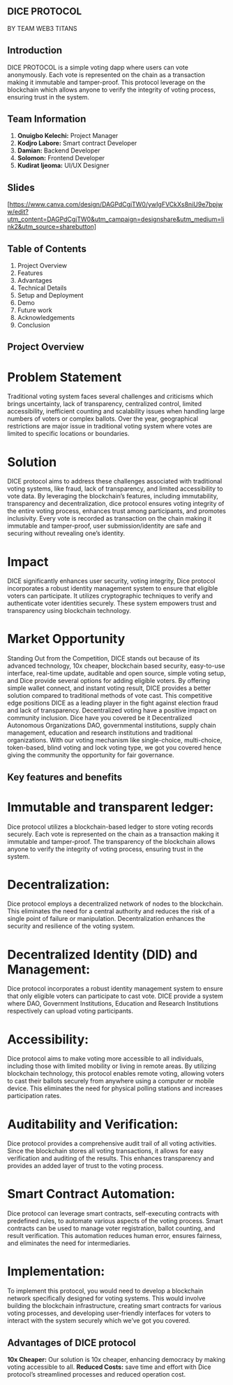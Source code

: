## DICE PROTOCOL
BY TEAM WEB3 TITANS
## Introduction
  DICE PROTOCOL is a simple voting dapp where users can vote anonymously. Each vote is represented on the chain as a transaction making it immutable and tamper-proof. This protocol leverage on the blockchain which allows anyone to verify the integrity of voting process, ensuring trust in the system.
  ## Team Information
  1. **Onuigbo Kelechi:** Project Manager
  2. **Kodjro Labore:** Smart contract Developer
  3. **Damian:** Backend Developer
  4. **Solomon:** Frontend Developer
  5. **Kudirat Ijeoma:** UI/UX Designer
## Slides
[https://www.canva.com/design/DAGPdCgjTW0/ywIgFVCkXs8niU9e7bpjww/edit?utm_content=DAGPdCgjTW0&utm_campaign=designshare&utm_medium=link2&utm_source=sharebutton]
## Table of Contents
1. Project Overview
2. Features
3. Advantages 
4. Technical Details
5. Setup and Deployment
6. Demo
7. Future work
8. Acknowledgements
9. Conclusion
## Project Overview
# Problem Statement
Traditional voting system faces several challenges and criticisms which brings uncertainty, lack of transparency, centralized control, limited accessibility, inefficient counting and scalability issues when handling large numbers of voters or complex ballots. Over the year, geographical restrictions are major issue in traditional voting system where votes are limited to specific locations or boundaries.
# Solution
DICE protocol aims to address these challenges associated with traditional voting systems, like fraud, lack of transparency, and limited accessibility to vote data. By leveraging the blockchain’s features, including immutability, transparency and decentralization, dice protocol ensures voting integrity of the entire voting process, enhances trust among participants, and promotes inclusivity. 
Every vote is recorded as transaction on the chain making it immutable and tamper-proof, user submission/identity are safe and securing without revealing one’s identity.
# Impact
DICE significantly enhances user security, voting integrity, Dice protocol incorporates a robust identity management system to ensure that eligible voters can participate. It utilizes cryptographic techniques to verify and authenticate voter identities securely. These system empowers trust and transparency using blockchain technology.
# Market Opportunity
Standing Out from the Competition, DICE stands out because of its advanced technology, 10x cheaper, blockchain based security, easy-to-use interface, real-time update, auditable and open source, simple voting setup, and Dice provide several options for adding eligible voters. By offering simple wallet connect, and instant voting result, DICE provides a better solution compared to traditional methods of vote cast. This competitive edge positions DICE as a leading player in the fight against election fraud and lack of transparency.
Decentralized voting have a positive impact on community inclusion. Dice have you covered be it Decentralized Autonomous Organizations DAO, governmental institutions, supply chain management, education and research institutions and traditional organizations. With our voting mechanism like single-choice, multi-choice, token-based, blind voting and lock voting type, we got you covered hence giving the community the opportunity for fair governance.
## Key features and benefits
# Immutable and transparent ledger:
Dice protocol utilizes a blockchain-based ledger to store voting records securely. Each vote is represented on the chain as a transaction making it immutable and tamper-proof. The transparency of the blockchain allows anyone to verify the integrity of voting process, ensuring trust in the system.
# Decentralization:
Dice protocol employs a decentralized network of nodes to the blockchain. This eliminates the need for a central authority and reduces the risk of a single point of failure or manipulation. Decentralization enhances the security and resilience of the voting system.
# Decentralized Identity (DID) and Management:
Dice protocol incorporates a robust identity management system to ensure that only eligible voters can participate to cast vote. DICE provide a system where DAO, Government Institutions, Education and Research Institutions respectively can upload voting participants.
# Accessibility:
Dice protocol aims to make voting more accessible to all individuals, including those with limited mobility or living in remote areas. By utilizing blockchain technology, this protocol enables remote voting, allowing voters to cast their ballots securely from anywhere using a computer or mobile device. This eliminates the need for physical polling stations and increases participation rates.
# Auditability and Verification:
Dice protocol provides a comprehensive audit trail of all voting activities. Since the blockchain stores all voting transactions, it allows for easy verification and auditing of the results. This enhances transparency and provides an added layer of trust to the voting process.
# Smart Contract Automation:
Dice protocol can leverage smart contracts, self-executing contracts with predefined rules, to automate various aspects of the voting process. Smart contracts can be used to manage voter registration, ballot counting, and result verification. This automation reduces human error, ensures fairness, and eliminates the need for intermediaries.
# Implementation:
To implement this protocol, you would need to develop a blockchain network specifically designed for voting systems. This would involve building the blockchain infrastructure, creating smart contracts for various voting processes, and developing user-friendly interfaces for voters to interact with the system securely which we’ve got you covered.
## Advantages of DICE protocol
**10x Cheaper:** Our solution is 10x cheaper, enhancing democracy by making voting accessible to all.
**Reduced Costs:** save time and effort with Dice protocol’s streamlined processes and reduced operation cost. 
